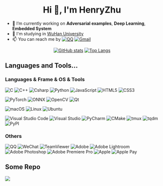 <h1 align="center">Hi 👋, I'm HenryZhu</h1>

<!--
**HenryZhuHR/HenryZhuHR** is a ✨ _special_ ✨ repository because its `README.md` (this file) appears on your GitHub profile.

Here are some ideas to get you started:

- 🔭 I’m currently working on ...
- 🌱 I’m currently learning ...
- 👯 I’m looking to collaborate on ...
- 🤔 I’m looking for help with ...
- 💬 Ask me about ...
- 📫 How to reach me: ...
- 😄 Pronouns: ...
- ⚡ Fun fact: ...
-->



- 🔭 I’m currently working on **Adversarial examples**, **Deep Learning**, **Embedded System**
- 🏫 I'm studying in [WuHan University](https://www.whu.edu.cn/)
- 📫 You can reach me by
[![QQ](https://img.shields.io/badge/-QQ-000000?style=flat&logo=tencentqq)](http://wpa.qq.com/msgrd?v=3&uin=296506195&site=qq&menu=yes)
[![Gmail](https://img.shields.io/badge/-Gmail-000000?style=flat&logo=Gmail)](296506195@qq.com)



<div align="center">
<!-- Usage: https://github.com/anuraghazra/github-readme-stats/blob/master/docs/readme_cn.md -->

[![GitHub stats](https://github-readme-stats.vercel.app/api?username=HenryZhuHR&show_icons=true&hide_border=true)](https://github.com/HenryZhuHR)
[![Top Langs](https://github-readme-stats.vercel.app/api/top-langs/?username=HenryZhuHR&layout=compact)](https://github.com/HenryZhuHR)
</div>

## Languages and Tools...


<!-- LOGO: https://github.com/simple-icons/simple-icons/blob/develop/slugs.md -->
###  Languages & Frame & OS & Tools
<!-- [![Connect on LinkedIn](https://img.shields.io/badge/--website?label=My%20Website&logo=awesome-lists&style=social&logoColor=2257ea)](https://hayattamboli.vercel.app/) -->
![C](https://img.shields.io/badge/-C-000000?style=flat&logo=c)
![C++](https://img.shields.io/badge/-C++-000000?style=flat&logo=cplusplus)
![Csharp](https://img.shields.io/badge/-Csharp-000000?style=flat&logo=csharp)
![Python](https://img.shields.io/badge/-Python-000000?style=flat&logo=python)
![JavaScript](https://img.shields.io/badge/-JavaScript-000000?style=flat&logo=javascript)
![HTML5](https://img.shields.io/badge/-HTML5-000000?style=flat&logo=html5)
![CSS3](https://img.shields.io/badge/-CSS-000000?style=flat&logo=css3)
<!-- ![Java](https://img.shields.io/badge/-Java-000000?style=flat&logo=java) -->
<!-- ![SQL](https://img.shields.io/badge/-SQL-000000?style=flat&logo=mysql) -->

![PyTorch](https://img.shields.io/badge/-PyTorch-000000?style=flat&logo=pytorch)
![ONNX](https://img.shields.io/badge/-ONNX-000000?style=flat&logo=onnx)
![OpenCV](https://img.shields.io/badge/-opencv-000000?style=flat&logo=opencv)
![Qt](https://img.shields.io/badge/-Qt-000000?style=flat&logo=qt)
<!-- ![Django](https://img.shields.io/badge/-Django-000000?style=flat&logo=django) -->
<!-- ![Flask](https://img.shields.io/badge/-Flask-000000?style=flat&logo=Flask) -->
<!-- ![Vue.js](https://img.shields.io/badge/-Vue.js-000000?style=flat&logo=vuedotjs) -->

![macOS](https://img.shields.io/badge/-macOS-000000?style=flat&logo=macos)
![Linux](https://img.shields.io/badge/-Linux-000000?style=flat&logo=linux)
![Ubuntu](https://img.shields.io/badge/-Ubuntu-000000?style=flat&logo=ubuntu)

![Visual Studio Code](https://img.shields.io/badge/-Visual_Studio_Code-000000?style=flat&logo=visualstudiocode)
![Visual Studio](https://img.shields.io/badge/-Visual_Studio-000000?style=flat&logo=visualstudio)
![PyCharm](https://img.shields.io/badge/-PyCharm-000000?style=flat&logo=pycharm)
![CMake](https://img.shields.io/badge/-CMake-000000?style=flat&logo=CMake)
![tmux](https://img.shields.io/badge/-tmux-000000?style=flat&logo=tmux)
![tqdm](https://img.shields.io/badge/-tqdm-000000?style=flat&logo=tqdm)
![PyPI](https://img.shields.io/badge/-PyPI-000000?style=flat&logo=pypi)

###  Others
![QQ](https://img.shields.io/badge/-QQ-000000?style=flat&logo=tencentqq)
![WeChat](https://img.shields.io/badge/-WeChat-000000?style=flat&logo=wechat)
![TeamViewer](https://img.shields.io/badge/-TeamViewer-000000?style=flat&logo=teamviewer)
![Adobe](https://img.shields.io/badge/-Adobe-000000?style=flat&logo=adobe)
![Adobe Lightroom](https://img.shields.io/badge/-Adobe_Lightroom-000000?style=flat&logo=adobelightroom)
![Adobe Photoshop](https://img.shields.io/badge/-Adobe_Photoshop-000000?style=flat&logo=adobephotoshop)
![Adobe Premiere Pro](https://img.shields.io/badge/-Adobe_Premiere_Pro-000000?style=flat&logo=adobepremierepro)
![Apple](https://img.shields.io/badge/-Apple-000000?style=flat&logo=apple)
![Apple Pay](https://img.shields.io/badge/-Apple_Pay-000000?style=flat&logo=applepay)


## Some Repo
<!-- === Readme Card === -->
<!-- [![Readme Card](https://github-readme-stats.vercel.app/api/pin/?username=HenryZhuHR&repo=CMake&show_owner=True)](https://github.com/HenryZhuHR/CMake) -->


<a href="https://github.com/HenryZhuHR/Fine-tune-Model-Assignment">
  <img align="center" src="https://github-readme-stats.vercel.app/api/pin/?username=HenryZhuHR&repo=Fine-tune-Model-Assignment" />
</a>


<!-- <a href="https://github.com/HenryZhuHR/CMake">
  <img align="center" src="https://github-readme-stats.vercel.app/api/pin/?username=HenryZhuHR&repo=CMake&show_owner=True" />
</a> -->

